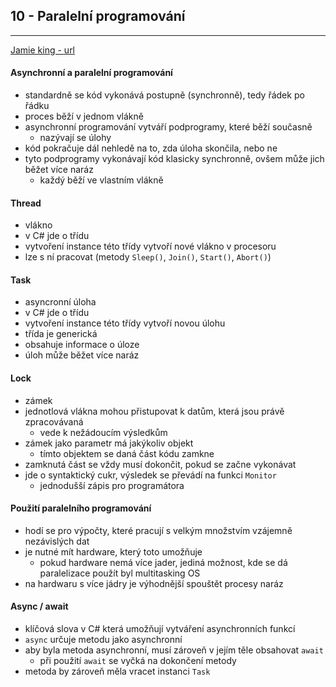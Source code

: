 ## 10 - Paralelní programování
----

[Jamie king - url](https://www.youtube.com/watch?v=-s8dOv5G8WA&list=PLRwVmtr-pp06KcX24ycbC-KkmAISAFKV5)

#### Asynchronní a paralelní programování
- standardně se kód vykonává postupně (synchronně), tedy řádek po řádku
- proces běží v jednom vlákně
- asynchronní programování vytváří podprogramy, které běží současně
  - nazývají se úlohy
- kód pokračuje dál nehledě na to, zda úloha skončila, nebo ne
- tyto podprogramy vykonávají kód klasicky synchronně, ovšem může jich běžet více naráz
  - každý běží ve vlastním vlákně

#### Thread
- vlákno
- v C# jde o třídu
- vytvoření instance této třídy vytvoří nové vlákno v procesoru
- lze s ní pracovat (metody `Sleep()`, `Join()`, `Start()`, `Abort()`)

#### Task
- asyncronní úloha
- v C# jde o třídu
- vytvoření instance této třídy vytvoří novou úlohu
- třída je generická
- obsahuje informace o úloze
- úloh může běžet více naráz

#### Lock
- zámek
- jednotlová vlákna mohou přistupovat k datům, která jsou právě zpracovávaná
  - vede k nežádoucím výsledkům
- zámek jako parametr má jakýkoliv objekt
  - tímto objektem se daná část kódu zamkne
- zamknutá část se vždy musí dokončit, pokud se začne vykonávat
- jde o syntaktický cukr, výsledek se převádí na funkci `Monitor`
  - jednodušší zápis pro programátora

#### Použití paralelního programování
- hodí se pro výpočty, které pracují s velkým množstvím vzájemně nezávislých dat
- je nutné mít hardware, který toto umožňuje
  - pokud hardware nemá více jader, jediná možnost, kde se dá paralelizace použít byl multitasking OS
- na hardwaru s více jádry je výhodnější spouštět procesy naráz

#### Async / await
- klíčová slova v C# která umožňují vytváření asynchronních funkcí
- `async` určuje metodu jako asynchronní
- aby byla metoda asynchronní, musí zároveň v jejím těle obsahovat `await`
  - při použití `await` se vyčká na dokončení metody
- metoda by zároveň měla vracet instanci `Task`
